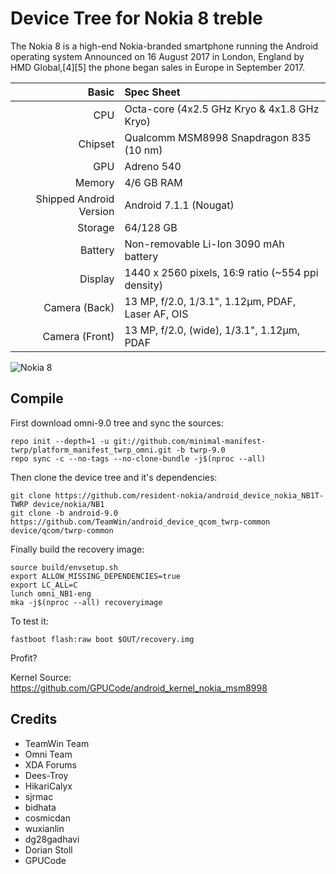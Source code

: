 # Device Tree for Nokia 8 treble

The Nokia 8 is a high-end Nokia-branded smartphone running the Android operating system
Announced on 16 August 2017 in London, England by HMD Global,[4][5] the phone began sales in Europe in September 2017.

| Basic                   | Spec Sheet                                                                                                                     |
| -----------------------:|:------------------------------------------------------------------------------------------------------------------------------ |
| CPU                     | Octa-core (4x2.5 GHz Kryo & 4x1.8 GHz Kryo)                                                                           |
| Chipset                 | Qualcomm MSM8998 Snapdragon 835 (10 nm)                                                                                                 |
| GPU                     | Adreno 540                                                                                                                     |
| Memory                  | 4/6 GB RAM                                                                                                                     |
| Shipped Android Version | Android 7.1.1 (Nougat)                                                                                                                            |
| Storage                 | 64/128 GB                                                                                                                          |
| Battery                 | Non-removable Li-Ion 3090 mAh battery                                                                                           |
| Display                 | 1440 x 2560 pixels, 16:9 ratio (~554 ppi density)                                                                              |
| Camera (Back)           | 13 MP, f/2.0, 1/3.1", 1.12µm, PDAF, Laser AF, OIS                                                                              |
| Camera (Front)          | 13 MP, f/2.0, (wide), 1/3.1", 1.12µm, PDAF                                                                                                    |

![Nokia 8](https://static.wikia.nocookie.net/hmd_nokia/images/f/f1/Nb1.png/revision/latest?cb=20200529024823)

## Compile

First download omni-9.0 tree and sync the sources:

```
repo init --depth=1 -u git://github.com/minimal-manifest-twrp/platform_manifest_twrp_omni.git -b twrp-9.0
repo sync -c --no-tags --no-clone-bundle -j$(nproc --all)
```

Then clone the device tree and it's dependencies:

```
git clone https://github.com/resident-nokia/android_device_nokia_NB1T-TWRP device/nokia/NB1
git clone -b android-9.0 https://github.com/TeamWin/android_device_qcom_twrp-common device/qcom/twrp-common
```

Finally build the recovery image:

```
source build/envsetup.sh
export ALLOW_MISSING_DEPENDENCIES=true
export LC_ALL=C
lunch omni_NB1-eng
mka -j$(nproc --all) recoveryimage 
```

To test it:

```
fastboot flash:raw boot $OUT/recovery.img
```

Profit?

Kernel Source: https://github.com/GPUCode/android_kernel_nokia_msm8998

## Credits
 * TeamWin Team
 * Omni Team
 * XDA Forums
 * Dees-Troy
 * HikariCalyx
 * sjrmac
 * bidhata
 * cosmicdan
 * wuxianlin
 * dg28gadhavi
 * Dorian Stoll
 * GPUCode